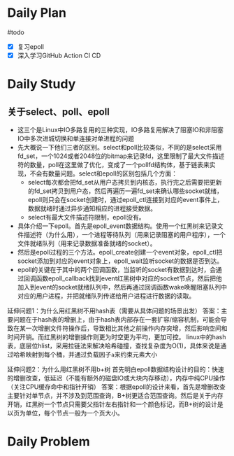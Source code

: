 # Daily Plan
#todo
- [x] 复习epoll
- [x] 深入学习GitHub Action CI CD
# Daily Study
## 关于select、poll、epoll
- 这三个是Linux中IO多路复用的三种实现，IO多路复用解决了阻塞IO和非阻塞IO中多次进城切换和单连接对单进程的问题
- 先大概说一下他们三者的区别。select和poll比较类似，不同的是select采用fd_set，一个1024或者2048位的bitmap来记录fd，这里限制了最大文件描述符的数量，poll在这里做了优化，变成了一个pollfd结构体，基于链表来实现，不会有数量问题。select和epoll的区别包括几个方面：
  - select每次都会把fd_set从用户态拷贝到内核态，执行完之后需要把更新的fd_set拷贝到用户态，然后再遍历一遍fd_set来确认哪些socket就绪，epoll则只会在socket创建时，通过epoll_ctl连接到对应的event事件上，数据就绪时通过异步通知相应的进程接受数据。
  - select有最大文件描述符限制，epoll没有。
- 具体介绍一下epoll。首先是epoll_event数据结构。使用一个红黑树来记录文件描述符（为什么用），一个进程等待队列（用来记录阻塞的用户程序），一个文件就绪队列（用来记录数据准备就绪的socket）。
- 然后是epoll过程的三个方法。epoll_create创建一个event对象，epoll_ctl把socket添加到对应的event对象上，epoll_wait监听socket的数据是否到达。
- epoll的关键在于其中的两个回调函数，当监听的socket有数据到达时，会通过回调函数epoll_callback找到event红黑树中对应的socket节点，然后把他加入到event的socket就绪队列中，然后再通过回调函数wake唤醒阻塞队列中对应的用户进程，并把就绪队列传递给用户进程进行数据的读取。

延伸问题1：为什么用红黑树不用hash表（需要从具体问题的场景出发）
答案：主要问题在于hash表的增删上，由于hash表内部存在一套扩容/缩容机制，可能会导致在某一次增删文件符操作后，导致相比其他之前操作内存突增，然后影响空间和时间开销。而红黑树的增删操作则更为时空更为平均，更加可控。
linux中的hash表，底层位hlist，采用拉链法来解决哈希碰撞，查找复杂度为O(1)，具体来说是通过哈希映射到每个桶，并通过负载因子`a`来约束元素大小

延伸问题2：为什么用红黑树不用b+树
首先明白epoll数据结构设计的目的：快速的增删改查，低延迟（不能有额外的磁盘IO或大块内存移动），内存中纯CPU操作（关注CPU缓存命中和指针开销）
答案：根据epoll的设计来看，首先是增删改查主要针对单节点，并不涉及到范围查询，B+树更适合范围查询。然后是关于内存开销，红黑树一个节点只需要父指针左右指针和一个颜色标记，而B+树的设计是以页为单位，每个节点一般为一个页大小。
# Daily Problem